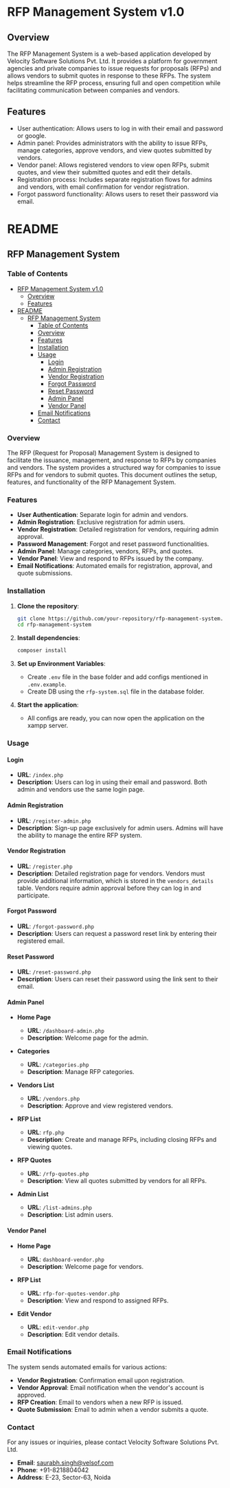 # RFP Management System v1.0

## Overview
The RFP Management System is a web-based application developed by Velocity Software Solutions Pvt. Ltd. It provides a platform for government agencies and private companies to issue requests for proposals (RFPs) and allows vendors to submit quotes in response to these RFPs. The system helps streamline the RFP process, ensuring full and open competition while facilitating communication between companies and vendors.

## Features
- User authentication: Allows users to log in with their email and password or google.
- Admin panel: Provides administrators with the ability to issue RFPs, manage categories, approve vendors, and view quotes submitted by vendors.
- Vendor panel: Allows registered vendors to view open RFPs, submit quotes, and view their submitted quotes and edit their details.
- Registration process: Includes separate registration flows for admins and vendors, with email confirmation for vendor registration.
- Forgot password functionality: Allows users to reset their password via email.

# README

## RFP Management System

### Table of Contents

- [RFP Management System v1.0](#rfp-management-system-v10)
  - [Overview](#overview)
  - [Features](#features)
- [README](#readme)
  - [RFP Management System](#rfp-management-system)
    - [Table of Contents](#table-of-contents)
    - [Overview](#overview-1)
    - [Features](#features-1)
    - [Installation](#installation)
    - [Usage](#usage)
      - [Login](#login)
      - [Admin Registration](#admin-registration)
      - [Vendor Registration](#vendor-registration)
      - [Forgot Password](#forgot-password)
      - [Reset Password](#reset-password)
      - [Admin Panel](#admin-panel)
      - [Vendor Panel](#vendor-panel)
    - [Email Notifications](#email-notifications)
    - [Contact](#contact)

### Overview

The RFP (Request for Proposal) Management System is designed to facilitate the issuance, management, and response to RFPs by companies and vendors. The system provides a structured way for companies to issue RFPs and for vendors to submit quotes. This document outlines the setup, features, and functionality of the RFP Management System.

### Features

- **User Authentication**: Separate login for admin and vendors.
- **Admin Registration**: Exclusive registration for admin users.
- **Vendor Registration**: Detailed registration for vendors, requiring admin approval.
- **Password Management**: Forgot and reset password functionalities.
- **Admin Panel**: Manage categories, vendors, RFPs, and quotes.
- **Vendor Panel**: View and respond to RFPs issued by the company.
- **Email Notifications**: Automated emails for registration, approval, and quote submissions.

### Installation

1. **Clone the repository**:
    ```bash
    git clone https://github.com/your-repository/rfp-management-system.git
    cd rfp-management-system
    ```

2. **Install dependencies**:
    ```bash
    composer install
    ```

3. **Set up Environment Variables**:
    - Create `.env` file in the base folder and add configs mentioned in `.env.example`.
    - Create DB using the `rfp-system.sql` file in the database folder.

4. **Start the application**:
    - All configs are ready, you can now open the application on the xampp server. 

### Usage

#### Login

- **URL**: `/index.php`
- **Description**: Users can log in using their email and password. Both admin and vendors use the same login page.

#### Admin Registration

- **URL**: `/register-admin.php`
- **Description**: Sign-up page exclusively for admin users. Admins will have the ability to manage the entire RFP system.

#### Vendor Registration

- **URL**: `/register.php`
- **Description**: Detailed registration page for vendors. Vendors must provide additional information, which is stored in the `vendors_details` table. Vendors require admin approval before they can log in and participate.

#### Forgot Password

- **URL**: `/forgot-password.php`
- **Description**: Users can request a password reset link by entering their registered email.

#### Reset Password

- **URL**: `/reset-password.php`
- **Description**: Users can reset their password using the link sent to their email.

#### Admin Panel

- **Home Page**
  - **URL**: `/dashboard-admin.php`
  - **Description**: Welcome page for the admin.

- **Categories**
  - **URL**: `/categories.php`
  - **Description**: Manage RFP categories.

- **Vendors List**
  - **URL**: `/vendors.php`
  - **Description**: Approve and view registered vendors.

- **RFP List**
  - **URL**: `rfp.php`
  - **Description**: Create and manage RFPs, including closing RFPs and viewing quotes.

- **RFP Quotes**
  - **URL**: `/rfp-quotes.php`
  - **Description**: View all quotes submitted by vendors for all RFPs.

- **Admin List**
  - **URL**: `/list-admins.php`
  - **Description**: List admin users.

#### Vendor Panel

- **Home Page**
  - **URL**: `dashboard-vendor.php`
  - **Description**: Welcome page for vendors.

- **RFP List**
  - **URL**: `rfp-for-quotes-vendor.php`
  - **Description**: View and respond to assigned RFPs.

- **Edit Vendor**
  - **URL**: `edit-vendor.php`
  - **Description**: Edit vendor details.

### Email Notifications

The system sends automated emails for various actions:

- **Vendor Registration**: Confirmation email upon registration.
- **Vendor Approval**: Email notification when the vendor's account is approved.
- **RFP Creation**: Email to vendors when a new RFP is issued.
- **Quote Submission**: Email to admin when a vendor submits a quote.

### Contact

For any issues or inquiries, please contact Velocity Software Solutions Pvt. Ltd.

- **Email**: [saurabh.singh@velsof.com](mailto:saurabh.singh@velsof.com)
- **Phone**: +91-8218804042
- **Address**: E-23, Sector-63, Noida
  